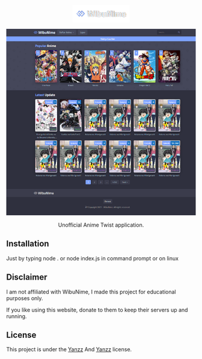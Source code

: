 <p align="center">
  <img src="https://raw.githubusercontent.com/Yanzz231/WibuNime-Streaming/master/img/logow.png" width="150" />
</p>

<p align="center">
  <img src="https://raw.githubusercontent.com/Yanzz231/WibuNime-Streaming/master/img/dasktopw.PNG" width="550" />
</p>

<p align="center">Unofficial Anime Twist application.</p>

## Installation

Just by typing node . or node index.js in command prompt or on linux

## Disclaimer

I am not affiliated with WibuNime, I made this project for educational purposes only.

If you like using this website, donate to them to keep their servers up and running.

## License

This project is under the [Yanzz](https://github.com/Yanzz231) And [Yanzz](https://github.com/RDTUTORIAL) license. 
